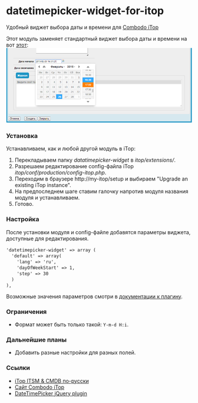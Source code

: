 datetimepicker-widget-for-itop
==============================
Удобный виджет выбора даты и времени для [Combodo iTop](http://combodo.com/itop)


Этот модуль заменяет стандартный виджет выбора даты и времени на вот [этот](https://github.com/xdan/datetimepicker):
![Date And Time Picker Widger for Combodo iTop](doc/datetimepicker-widget.png)

### Установка
Устанавливаем, как и любой другой модуль в iTop:
1. Перекладываем папку *datatimepicker-widget* в *itop/extensions/*.
2. Разрешаем редактирование config-файла iTop *itop/conf/production/config-itop.php*.
3. Переходим в браузере http://my-itop/setup и выбираем "Upgrade an existing iTop instance".
4. На предпоследнем шаге ставим галочку напротив модуля названия модуля и устанавливаем.
5. Готово.

### Настройка
После установки модуля и config-файле добавятся параметры виджета, доступные для редактирования.
```
'datetimepicker-widget' => array (
  'default' => array(
    'lang' => 'ru',
    'dayOfWeekStart' => 1,
    'step' => 30
  )
),
```
Возможные значения параметров смотри в [документации к плагину](http://xdsoft.net/jqplugins/datetimepicker/).

### Ограничения
- Формат может быть только такой: `Y-m-d H:i`.

### Дальнейшие планы
- Добавить разные настройки для разных полей.

### Ссылки
- [iTop ITSM & CMDB по-русски](http://community.itop-itsm.ru)
- [Сайт Combodo iTop](http://www.combodo.com/itop)
- [DateTimePicker jQuery plugin](http://xdsoft.net/jqplugins/datetimepicker/)
